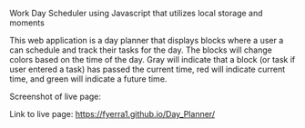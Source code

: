Work Day Scheduler using Javascript that utilizes local storage and moments

This web application is a day planner that displays blocks where a user a can schedule and track their tasks for the day. The blocks will change colors based on the time of the day. Gray will indicate that a block (or task if user entered a task) has passed the current time, red will indicate current time, and green will indicate a future time.

Screenshot of live page:


Link to live page:
https://fyerra1.github.io/Day_Planner/